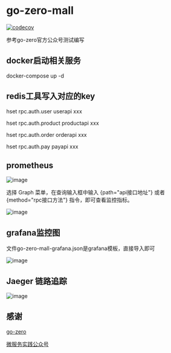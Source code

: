 # go-zero-mall

[![codecov](https://codecov.io/gh/belm/go-zero-mall/branch/main/graph/badge.svg?token=W9ESYMTVI2)](https://codecov.io/gh/belm/go-zero-mall)

参考go-zero官方公众号测试编写


## docker启动相关服务

docker-compose up -d

##  redis工具写入对应的key
hset rpc.auth.user userapi  xxx

hset rpc.auth.product productapi  xxx

hset rpc.auth.order orderapi  xxx

hset rpc.auth.pay payapi  xxx

## prometheus
![image](https://user-images.githubusercontent.com/551218/151104925-9534687b-7d4a-43d4-9894-08404b6dbc70.png)

选择 Graph 菜单，在查询输入框中输入 {path="api接口地址"} 或者 {method="rpc接口方法"} 指令，即可查看监控指标。

![image](https://user-images.githubusercontent.com/551218/151105060-973a5682-366e-4891-bc92-f17287a4f07f.png)


## grafana监控图
文件go-zero-mall-grafana.json是grafana模板，直接导入即可

![image](https://user-images.githubusercontent.com/551218/151104851-760e5c31-9a5a-47cc-857c-ecac58852c7b.png)

## Jaeger 链路追踪
![image](https://user-images.githubusercontent.com/551218/151284144-7e6a6711-e6f7-4c9e-a100-e9a2fbf8f692.png)


## 感谢
[go-zero](https://go-zero.dev/)

[微服务实践公众号](https://mp.weixin.qq.com/mp/appmsgalbum?__biz=Mzg2ODU1MTI0OA==&action=getalbum&album_id=2085775054620917763&scene=173&from_msgid=2247484980&from_itemidx=1&count=3&nolastread=1#wechat_redirect)
